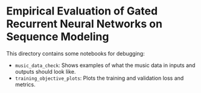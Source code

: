 # Empirical Evaluation of Gated Recurrent Neural Networks on Sequence Modeling

This directory contains some notebooks for debugging:
* `music_data_check`: Shows examples of what the music data in inputs and outputs should look like.
* `training_objective_plots`: Plots the training and validation loss and metrics.
